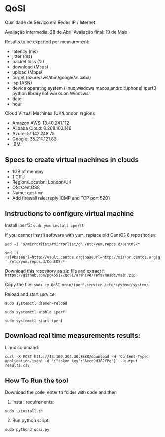 # QoSI
Qualidade de Serviço em Redes IP / Internet

Avaliação intermedia: 28 de Abril
Avaliação final: 19 de Maio

Results to be exported per measurement:
  - latency (ms)
  - jitter (ms)
  - packet loss (%)
  - download (Mbps)
  - upload (Mbps)
  - target (azure/aws/ibm/google/alibaba)
  - isp (ASN)
  - device operating system (linux,windows,macos,android,iphone) iperf3 python library not works on Windows!
  - date
  - hour

Cloud Virtual Machines (UK/London region):
  - Amazon AWS: 13.40.241.112
  - Alibaba Cloud: 8.208.103.146
  - Azure: 51.142.248.75 
  - Google: 35.214.121.83
  - IBM:

## Specs to create virtual machines in clouds
  - 1GB of memory
  - 1 CPU
  - Region/Location: London/UK
  - OS: CentOS8
  - Name: qosi-vm
  - Add firewall rule: reply ICMP and TCP port 5201

## Instructions to configure virtual machine

Install iperf3:
```sudo yum install iperf3```

If you cannot install software with yum, replace old CentOS 8 repositories:

```sed -i 's/mirrorlist/#mirrorlist/g' /etc/yum.repos.d/CentOS-*```

```sed -i 's|#baseurl=http://vault.centos.org|baseurl=http://mirror.centos.org|g' /etc/yum.repos.d/CentOS-*```

Download this repository as zip file and extract it
```https://github.com/pg45517/QoSI/archive/refs/heads/main.zip```

Copy the file:
```sudo cp QoSI-main/iperf.service /etc/systemd/system/```

Reload and start service:

```sudo systemctl daemon-reload```

```sudo systemctl enable iperf```

```sudo systemctl start iperf```

## Download real time measurements results:

Linux command:

```curl -X POST http://18.169.204.30:8888/download -H 'Content-Type: application/json' -d '{"token_key":"Aeco9H382YPq"}' --output results.csv```

## How To Run the tool

Download the code, enter th folder with code and then

1. Install requirements:

```sudo ./install.sh```

2. Run python script:

```sudo python3 qosi.py```
